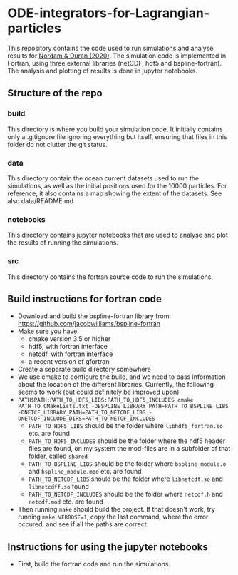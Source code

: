 # ODE-integrators-for-Lagrangian-particles

This repository contains the code used to run simulations and analyse results for [Nordam & Duran (2020)](https://gmd.copernicus.org/preprints/gmd-2020-154/). The simulation code is implemented in Fortran, using three external libraries (netCDF, hdf5 and bspline-fortran). The analysis and plotting of results is done in jupyter notebooks.

## Structure of the repo

### build

This directory is where you build your simulation code. It initially contains only a .gitignore file ignoring everything but itself, ensuring that files in this folder do not clutter the git status.

### data

This directory contain the ocean current datasets used to run the simulations, as well as the initial positions used for the 10000 particles. For reference, it also contains a map showing the extent of the datasets. See also data/README.md

### notebooks

This directory contains jupyter notebooks that are used to analyse and plot the results of running the simulations.

### src

This directory contains the fortran source code to run the simulations.

## Build instructions for fortran code

* Download and build the bspline-fortran library from https://github.com/jacobwilliams/bspline-fortran
* Make sure you have
  * cmake version 3.5 or higher
  * hdf5, with fortran interface
  * netcdf, with fortran interface
  * a recent version of gfortran
* Create a separate build directory somewhere
* We use cmake to configure the build, and we need to pass information about the location of the different libraries. Currently, the following seems to work (but could definitely be improved upon)
* `PATH$PATH:PATH_TO_HDF5_LIBS:PATH_TO_HDF5_INCLUDES cmake PATH_TO_CMakeLists.txt -DBSPLINE_LIBRARY_PATH=PATH_TO_BSPLINE_LIBS -DNETCF_LIBRARY_PATH=PATH_TO_NETCDF_LIBS -DNETCDF_INCLUDE_DIRS=PATH_TO_NETCF_INCLUDES`
  * `PATH_TO_HDF5_LIBS` should be the folder where `libhdf5_fortran.so` etc. are found
  * `PATH_TO_HDF5_INCLUDES` should be the folder where the hdf5 header files are found, on my system the mod-files are in a subfolder of that folder, called `shared`
  * `PATH_TO_BSPLINE_LIBS` should be the folder where `bspline_module.o` and `bspline_module.mod` etc. are found
  * `PATH_TO_NETCDF_LIBS` should be the folder where `libnetcdf.so` and `libnetcdff.so` found
  * `PATH_TO_NETCDF_INCLUDES` should be the folder where `netcdf.h` and `netcdf.mod` etc. are found
* Then running `make` should build the project. If that doesn't work, try running `make VERBOSE=1`, copy the last command, where the error occured, and see if all the paths are correct.

## Instructions for using the jupyter notebooks

* First, build the fortran code and run the simulations.
